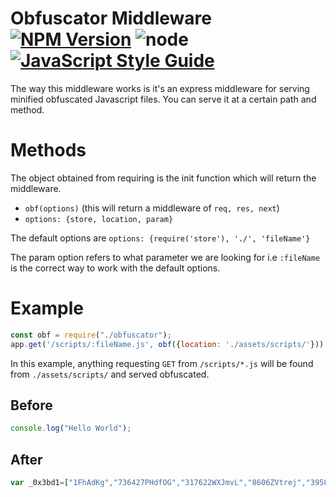 # Obfuscator Middleware [![NPM Version](https://img.shields.io/npm/v/obfuscator-middleware.svg)](https://www.npmjs.com/package/obfuscator-middleware) ![node](https://img.shields.io/node/v/obfuscator-middleware.svg) [![JavaScript Style Guide](https://img.shields.io/badge/code_style-standard-brightgreen.svg)](https://standardjs.com)

The way this middleware works is it's an express middleware for serving minified obfuscated Javascript files.
You can serve it at a certain path and method.

# Methods
The object obtained from requiring is the init function which will return the middleware.

* `obf(options)` (this will return a middleware of `req, res, next`)
* `options: {store, location, param}`

The default options are `options: {require('store'), './', 'fileName'}`

The param option refers to what parameter we are looking for i.e `:fileName` is the correct way to work with the default options.

# Example
```js
const obf = require("./obfuscator");
app.get('/scripts/:fileName.js', obf({location: './assets/scripts/'}));
```
In this example, anything requesting `GET` from `/scripts/*.js` will be found from `./assets/scripts/` and served obfuscated.

## Before
```js
console.log("Hello World");
```

## After
```js
var _0x3bd1=["1FhAdKg","736427PHdfOG","317622WXJmvL","8606ZVtrej","395851sodQMq","71312Afnxvx","427562qIquUR","2hxrSZa","84moaWHU","672326wHdSex","Hello World","log"],_0x2c3f2a=_0x3293;function _0x3293(r,a){return _0x3bd1[r-=319]}(function(a){for(var r=_0x3293;;)try{if(601688===parseInt(r(326))+-parseInt(r(322))+parseInt(r(330))+-parseInt(r(324))*parseInt(r(319))+parseInt(r(325))*parseInt(r(320))+-parseInt(r(323))*parseInt(r(329))+-parseInt(r(321)))break;a.push(a.shift())}catch(r){a.push(a.shift())}})(_0x3bd1),console[_0x2c3f2a(328)](_0x2c3f2a(327));
```
